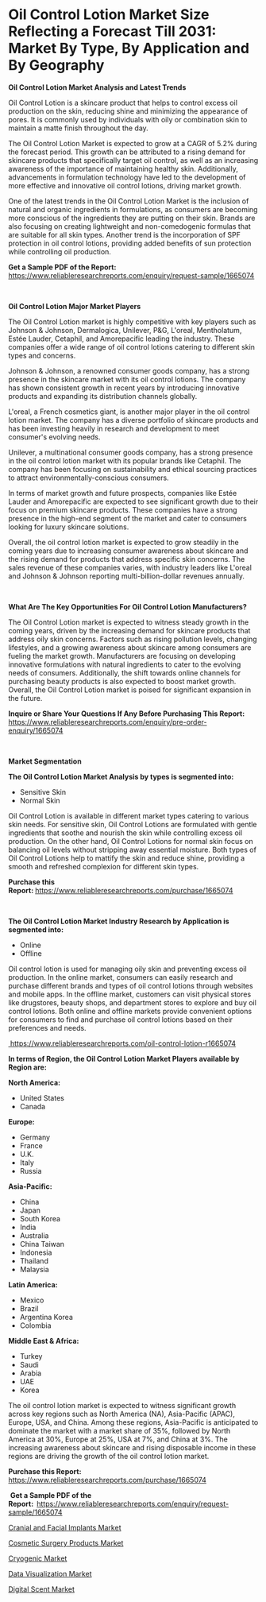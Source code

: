 <p><h1>Oil Control Lotion Market Size Reflecting a Forecast Till 2031: Market By Type, By Application and By Geography</h1></p><p><strong>Oil Control Lotion Market Analysis and Latest Trends</strong></p>
<p><p>Oil Control Lotion is a skincare product that helps to control excess oil production on the skin, reducing shine and minimizing the appearance of pores. It is commonly used by individuals with oily or combination skin to maintain a matte finish throughout the day.</p><p>The Oil Control Lotion Market is expected to grow at a CAGR of 5.2% during the forecast period. This growth can be attributed to a rising demand for skincare products that specifically target oil control, as well as an increasing awareness of the importance of maintaining healthy skin. Additionally, advancements in formulation technology have led to the development of more effective and innovative oil control lotions, driving market growth.</p><p>One of the latest trends in the Oil Control Lotion Market is the inclusion of natural and organic ingredients in formulations, as consumers are becoming more conscious of the ingredients they are putting on their skin. Brands are also focusing on creating lightweight and non-comedogenic formulas that are suitable for all skin types. Another trend is the incorporation of SPF protection in oil control lotions, providing added benefits of sun protection while controlling oil production.</p></p>
<p><strong>Get a Sample PDF of the Report:&nbsp;</strong> <a href="https://www.reliableresearchreports.com/enquiry/request-sample/1665074">https://www.reliableresearchreports.com/enquiry/request-sample/1665074</a></p>
<p>&nbsp;</p>
<p><strong>Oil Control Lotion Major Market Players</strong></p>
<p><p>The Oil Control Lotion market is highly competitive with key players such as Johnson & Johnson, Dermalogica, Unilever, P&G, L'oreal, Mentholatum, Estée Lauder, Cetaphil, and Amorepacific leading the industry. These companies offer a wide range of oil control lotions catering to different skin types and concerns.</p><p>Johnson & Johnson, a renowned consumer goods company, has a strong presence in the skincare market with its oil control lotions. The company has shown consistent growth in recent years by introducing innovative products and expanding its distribution channels globally.</p><p>L'oreal, a French cosmetics giant, is another major player in the oil control lotion market. The company has a diverse portfolio of skincare products and has been investing heavily in research and development to meet consumer's evolving needs.</p><p>Unilever, a multinational consumer goods company, has a strong presence in the oil control lotion market with its popular brands like Cetaphil. The company has been focusing on sustainability and ethical sourcing practices to attract environmentally-conscious consumers.</p><p>In terms of market growth and future prospects, companies like Estée Lauder and Amorepacific are expected to see significant growth due to their focus on premium skincare products. These companies have a strong presence in the high-end segment of the market and cater to consumers looking for luxury skincare solutions.</p><p>Overall, the oil control lotion market is expected to grow steadily in the coming years due to increasing consumer awareness about skincare and the rising demand for products that address specific skin concerns. The sales revenue of these companies varies, with industry leaders like L'oreal and Johnson & Johnson reporting multi-billion-dollar revenues annually.</p></p>
<p>&nbsp;</p>
<p><strong>What Are The Key Opportunities For Oil Control Lotion Manufacturers?</strong></p>
<p><p>The Oil Control Lotion market is expected to witness steady growth in the coming years, driven by the increasing demand for skincare products that address oily skin concerns. Factors such as rising pollution levels, changing lifestyles, and a growing awareness about skincare among consumers are fueling the market growth. Manufacturers are focusing on developing innovative formulations with natural ingredients to cater to the evolving needs of consumers. Additionally, the shift towards online channels for purchasing beauty products is also expected to boost market growth. Overall, the Oil Control Lotion market is poised for significant expansion in the future.</p></p>
<p><strong>Inquire or Share Your Questions If Any Before Purchasing This Report:</strong> <a href="https://www.reliableresearchreports.com/enquiry/pre-order-enquiry/1665074">https://www.reliableresearchreports.com/enquiry/pre-order-enquiry/1665074</a></p>
<p>&nbsp;</p>
<p><strong>Market Segmentation</strong></p>
<p><strong>The Oil Control Lotion Market Analysis by types is segmented into:</strong></p>
<p><ul><li>Sensitive Skin</li><li>Normal Skin</li></ul></p>
<p><p>Oil Control Lotion is available in different market types catering to various skin needs. For sensitive skin, Oil Control Lotions are formulated with gentle ingredients that soothe and nourish the skin while controlling excess oil production. On the other hand, Oil Control Lotions for normal skin focus on balancing oil levels without stripping away essential moisture. Both types of Oil Control Lotions help to mattify the skin and reduce shine, providing a smooth and refreshed complexion for different skin types.</p></p>
<p><strong>Purchase this Report:&nbsp;</strong><a href="https://www.reliableresearchreports.com/purchase/1665074">https://www.reliableresearchreports.com/purchase/1665074</a></p>
<p>&nbsp;</p>
<p><strong>The Oil Control Lotion Market Industry Research by Application is segmented into:</strong></p>
<p><ul><li>Online</li><li>Offline</li></ul></p>
<p><p>Oil control lotion is used for managing oily skin and preventing excess oil production. In the online market, consumers can easily research and purchase different brands and types of oil control lotions through websites and mobile apps. In the offline market, customers can visit physical stores like drugstores, beauty shops, and department stores to explore and buy oil control lotions. Both online and offline markets provide convenient options for consumers to find and purchase oil control lotions based on their preferences and needs.</p></p>
<p><a href="https://www.reliableresearchreports.com/oil-control-lotion-r1665074">&nbsp;https://www.reliableresearchreports.com/oil-control-lotion-r1665074</a></p>
<p><strong>In terms of Region, the Oil Control Lotion Market Players available by Region are:</strong></p>
<p>
    <p> <strong> North America: </strong>
        <ul>
            <li>United States</li>
            <li>Canada</li>
        </ul>
        </p> 
    <p> <strong> Europe: </strong>
        <ul>
            <li>Germany</li>
            <li>France</li>
            <li>U.K.</li>
            <li>Italy</li>
            <li>Russia</li>
        </ul>
        </p> 
    <p> <strong> Asia-Pacific: </strong>
        <ul>
            <li>China</li>
            <li>Japan</li>
            <li>South Korea</li>
            <li>India</li>
            <li>Australia</li>
            <li>China Taiwan</li>
            <li>Indonesia</li>
            <li>Thailand</li>
            <li>Malaysia</li>
        </ul>
        </p> 
    <p> <strong> Latin America: </strong>
        <ul>
            <li>Mexico</li>
            <li>Brazil</li>
            <li>Argentina Korea</li>
            <li>Colombia</li>
        </ul>
        </p> 
    <p> <strong> Middle East & Africa: </strong>
        <ul>
            <li>Turkey</li>
            <li>Saudi</li>
            <li>Arabia</li>
            <li>UAE</li>
            <li>Korea</li>
        </ul>
    </p>
    </p>
<p><p>The oil control lotion market is expected to witness significant growth across key regions such as North America (NA), Asia-Pacific (APAC), Europe, USA, and China. Among these regions, Asia-Pacific is anticipated to dominate the market with a market share of 35%, followed by North America at 30%, Europe at 25%, USA at 7%, and China at 3%. The increasing awareness about skincare and rising disposable income in these regions are driving the growth of the oil control lotion market.</p></p>
<p><strong>Purchase this Report: </strong><a href="https://www.reliableresearchreports.com/purchase/1665074">https://www.reliableresearchreports.com/purchase/1665074</a></p>
<p>&nbsp;<strong>Get a Sample PDF of the Report:&nbsp;&nbsp;</strong><a href="https://www.reliableresearchreports.com/enquiry/request-sample/1665074">https://www.reliableresearchreports.com/enquiry/request-sample/1665074</a></p>
<p><strong></strong></p>
<p><p><a href="https://github.com/graysonwolfe1913/Market-Research-Report-List-1/blob/main/cranial-and-facial-implants-market.md">Cranial and Facial Implants Market</a></p><p><a href="https://github.com/lnamivez37/Market-Research-Report-List-1/blob/main/cosmetic-surgery-products-market.md">Cosmetic Surgery Products Market</a></p><p><a href="https://github.com/seamusocallaghan/Market-Research-Report-List-1/blob/main/cryogenic-market.md">Cryogenic Market</a></p><p><a href="https://github.com/sydneyHaley871/Market-Research-Report-List-1/blob/main/data-visualization-market.md">Data Visualization Market</a></p><p><a href="https://github.com/widyafarer/Market-Research-Report-List-1/blob/main/digital-scent-market.md">Digital Scent Market</a></p></p>